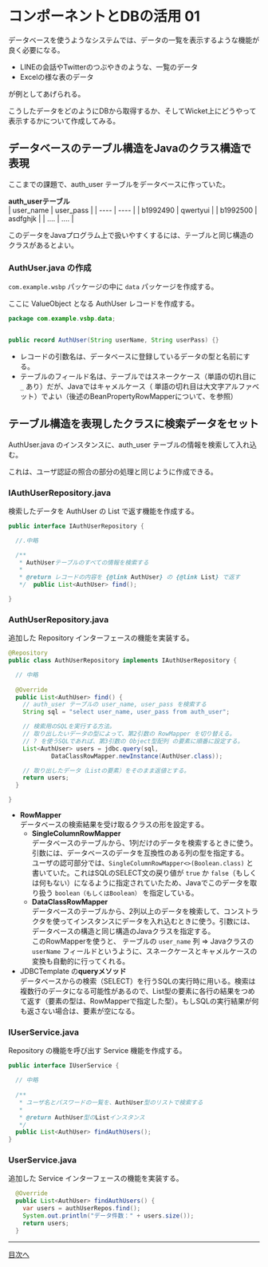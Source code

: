 # コンポーネントとDBの活用 01

データベースを使うようなシステムでは、データの一覧を表示するような機能が良く必要になる。

- LINEの会話やTwitterのつぶやきのような、一覧のデータ
- Excelの様な表のデータ

が例としてあげられる。

こうしたデータをどのようにDBから取得するか、そしてWicket上にどうやって表示するかについて作成してみる。

## データベースのテーブル構造をJavaのクラス構造で表現

ここまでの課題で、auth_user テーブルをデータベースに作っていた。

**auth_userテーブル**<br>
| user_name | user_pass |
| ---- | ---- |
| b1992490 | qwertyui |
| b1992500 | asdfghjk |
| .... | .... |

このデータをJavaプログラム上で扱いやすくするには、テーブルと同じ構造のクラスがあるとよい。

### AuthUser.java の作成

`com.example.wsbp` パッケージの中に `data` パッケージを作成する。

ここに ValueObject となる AuthUser レコードを作成する。

```java
package com.example.vsbp.data;


public record AuthUser(String userName, String userPass) {}
```

- レコードの引数名は、データベースに登録しているデータの型と名前にする。
- テーブルのフィールド名は、テーブルではスネークケース（単語の切れ目に `_` あり）だが、Javaではキャメルケース（ 単語の切れ目は大文字アルファベット）でよい（後述のBeanPropertyRowMapperについて、を参照）
 

## テーブル構造を表現したクラスに検索データをセット

AuthUser.java のインスタンスに、auth_user テーブルの情報を検索して入れ込む。

これは、ユーザ認証の照合の部分の処理と同じように作成できる。

### IAuthUserRepository.java

検索したデータを AuthUser の List で返す機能を作成する。

```java
public interface IAuthUserRepository {

  //.中略

  /**
   * AuthUserテーブルのすべての情報を検索する
   *
   * @return レコードの内容を {@link AuthUser} の {@link List} で返す
   */  public List<AuthUser> find();

}
```

### AuthUserRepository.java

追加した Repository インターフェースの機能を実装する。

```java
@Repository
public class AuthUserRepository implements IAuthUserRepository {

  // 中略
  
  @Override
  public List<AuthUser> find() {
    // auth_user テーブルの user_name, user_pass を検索する
    String sql = "select user_name, user_pass from auth_user";

    // 検索用のSQLを実行する方法。
    // 取り出したいデータの型によって、第2引数の RowMapper を切り替える。
    // ? を使うSQLであれば、第3引数の Object型配列 の要素に順番に設定する。
    List<AuthUser> users = jdbc.query(sql,
            DataClassRowMapper.newInstance(AuthUser.class));

    // 取り出したデータ（Listの要素）をそのまま返値とする。
    return users;
  }

}
```

- **RowMapper** <br>データベースの検索結果を受け取るクラスの形を設定する。
    - **SingleColumnRowMapper**<br>データベースのテーブルから、1列だけのデータを検索するときに使う。引数には、データベースのデータを互換性のある列の型を指定する。<br>ユーザの認可部分では、`SingleColumnRowMapper<>(Boolean.class)` と書いていた。これはSQLのSELECT文の戻り値が `true` か `false`（もしくは何もない）になるように指定されていたため、Javaでこのデータを取り扱う `boolean（もしくはBoolean）` を指定している。
    - **DataClassRowMapper**<br>データベースのテーブルから、2列以上のデータを検索して、コンストラクタを使ってインスタンスにデータを入れ込むときに使う。引数には、データベースの構造と同じ構造のJavaクラスを指定する。<br>このRowMapperを使うと、 テーブルの `user_name` 列 ⇒ Javaクラスの `userName` フィールドというように、スネークケースとキャメルケースの変換も自動的に行ってくれる。
- JDBCTemplate の**queryメソッド**<br>データベースからの検索（SELECT）を行うSQLの実行時に用いる。検索は複数行のデータになる可能性があるので、List型の要素に各行の結果をつめて返す（要素の型は、RowMapperで指定した型）。もしSQLの実行結果が何も返さない場合は、要素が空になる。

### IUserService.java

Repository の機能を呼び出す Service 機能を作成する。

```java
public interface IUserService {

  // 中略
  
  /**
   * ユーザ名とパスワードの一覧を、AuthUser型のリストで検索する
   *
   * @return AuthUser型のListインスタンス
   */
  public List<AuthUser> findAuthUsers();
}
```

### UserService.java

追加した Service インターフェースの機能を実装する。

```java
  @Override
  public List<AuthUser> findAuthUsers() {
    var users = authUserRepos.find();
    System.out.println("データ件数：" + users.size());
    return users;
  }
```

----

[目次へ](../../README.md) 
